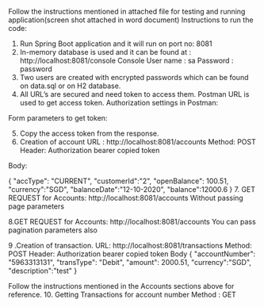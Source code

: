 Follow the instructions mentioned in attached file for testing and running application(screen shot attached in word document)
Instructions to run the code:
1.	Run Spring Boot application and it will run on port no: 8081
2.	In-memory database is used and it can be found at : http://localhost:8081/console
Console User name : sa  Password : password
3.	Two users are created with encrypted passwords which can be found on data.sql or on H2 database.
4.	All URL’s are secured and need token to access them. Postman URL is used to get access token.
Authorization settings in Postman:
 
Form parameters to get token:
 
5.	Copy the access token from the response.
6.	Creation of account 
URL : http://localhost:8081/accounts
Method: POST
Header: Authorization bearer copied token
 

Body: 

 
{
    "accType": "CURRENT",
     "customerId":"2",
    "openBalance": 100.51,
    "currency":"SGD",
    "balanceDate":"12-10-2020", 
    "balance":12000.6
}
7.	GET REQUEST for Accounts: http://localhost:8081/accounts
Without passing page parameters
 


8.GET REQUEST for Accounts: http://localhost:8081/accounts
You can pass pagination parameters also
 
 9 .Creation of transaction.
URL: http://localhost:8081/transactions
Method: POST
Header: Authorization bearer copied token
Body
{
    "accountNumber": "5963313131",
    "transType": "Debit",
    "amount": 2000.51,
    "currency":"SGD",
    "description":"test"
}

Follow the instructions mentioned in the Accounts sections above for reference.
10. Getting Transactions for account number
Method : GET
 
